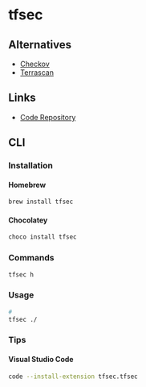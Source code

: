 # tfsec

## Alternatives

- [Checkov](/checkov.md)
- [Terrascan](/terrascan.md)

## Links

- [Code Repository](https://github.com/tfsec/tfsec)

## CLI

### Installation

#### Homebrew

```sh
brew install tfsec
```

#### Chocolatey

```sh
choco install tfsec
```

### Commands

```sh
tfsec h
```

### Usage

```sh
#
tfsec ./
```

### Tips

#### Visual Studio Code

```sh
code --install-extension tfsec.tfsec
```
